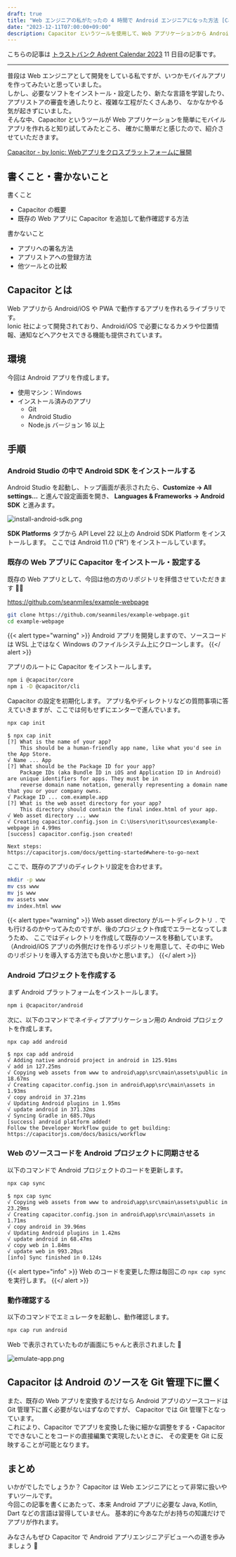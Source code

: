 ```yaml
---
draft: true
title: "Web エンジニアの私がたったの 4 時間で Android エンジニアになった方法 [Capacitor]"
date: "2023-12-11T07:00:00+09:00"
description: Capacitor というツールを使用して、Web アプリケーションから Android/iOS アプリを作成することができます。
---
```


こちらの記事は [トラストバンク Advent Calendar 2023](https://qiita.com/advent-calendar/2023/trustbank)
11 日目の記事です。

---

普段は Web エンジニアとして開発をしている私ですが、いつかモバイルアプリを作ってみたいと思っていました。  
しかし、必要なソフトをインストール・設定したり、新たな言語を学習したり、アプリストアの審査を通したりと、複雑な工程がたくさんあり、
なかなかやる気が起きずにいました。  
そんな中、Capacitor というツールが Web アプリケーションを簡単にモバイルアプリを作れると知り試してみたところ、
確かに簡単だと感じたので、紹介させていただきます。

[Capacitor - by Ionic: Webアプリをクロスプラットフォームに展開](https://capacitorjs.jp/)

## 書くこと・書かないこと

書くこと

- Capacitor の概要
- 既存の Web アプリに Capacitor を追加して動作確認する方法

書かないこと

- アプリへの署名方法
- アプリストアへの登録方法
- 他ツールとの比較

## Capacitor とは

Web アプリから Android/iOS や PWA で動作するアプリを作れるライブラリです。  
Ionic 社によって開発されており、Android/iOS で必要になるカメラや位置情報、通知などへアクセスできる機能も提供されています。

## 環境

今回は Android アプリを作成します。

- 使用マシン：Windows
- インストール済みのアプリ
  - Git
  - Android Studio
  - Node.js バージョン 16 以上

## 手順

### Android Studio の中で Android SDK をインストールする

Android Studio を起動し、トップ画面が表示されたら、**Customize -> All settings...** と進んで設定画面を開き、
**Languages & Frameworks -> Android SDK** と進みます。

![install-android-sdk.png](install-android-sdk.png)

**SDK Platforms** タブから API Level 22 以上の Android SDK Platform をインストールします。
ここでは Android 11.0 ("R") をインストールしています。

### 既存の Web アプリに Capacitor をインストール・設定する

既存の Web アプリとして、今回は他の方のリポジトリを拝借させていただきます :bowing_man:

https://github.com/seanmiles/example-webpage

```bash
git clone https://github.com/seanmiles/example-webpage.git
cd example-webpage
```

{{< alert type="warning" >}}
Android アプリを開発しますので、ソースコードは WSL 上ではなく Windows のファイルシステム上にクローンします。
{{</ alert >}}

アプリのルートに Capacitor をインストールします。

```bash
npm i @capacitor/core
npm i -D @capacitor/cli
```

Capacitor の設定を初期化します。
アプリ名やディレクトリなどの質問事項に答えていきますが、ここでは何もせずにエンターで進んでいます。

```bash
npx cap init
```

```text
$ npx cap init
[?] What is the name of your app?
    This should be a human-friendly app name, like what you'd see in the App Store.
√ Name ... App
[?] What should be the Package ID for your app?
    Package IDs (aka Bundle ID in iOS and Application ID in Android) are unique identifiers for apps. They must be in
    reverse domain name notation, generally representing a domain name that you or your company owns.
√ Package ID ... com.example.app
[?] What is the web asset directory for your app?
    This directory should contain the final index.html of your app.
√ Web asset directory ... www
√ Creating capacitor.config.json in C:\Users\norit\sources\example-webpage in 4.99ms
[success] capacitor.config.json created!

Next steps:
https://capacitorjs.com/docs/getting-started#where-to-go-next
```

ここで、既存のアプリのディレクトリ設定を合わせます。

```bash
mkdir -p www
mv css www
mv js www
mv assets www
mv index.html www
```

{{< alert type="warning" >}}
Web asset directory がルートディレクトリ `.` でも行けるのかやってみたのですが、後のプロジェクト作成でエラーとなってしまうため、
ここではディレクトリを作成して既存のソースを移動しています。  
（Android/iOS アプリの外側だけを作るリポジトリを用意して、その中に Web のリポジトリを導入する方法でも良いかと思います。）
{{</ alert >}}

### Android プロジェクトを作成する

まず Android プラットフォームをインストールします。

```bash
npm i @capacitor/android
```

次に、以下のコマンドでネイティブアプリケーション用の Android プロジェクトを作成します。

```bash
npx cap add android
```

```text
$ npx cap add android
√ Adding native android project in android in 125.91ms
√ add in 127.25ms
√ Copying web assets from www to android\app\src\main\assets\public in 18.67ms
√ Creating capacitor.config.json in android\app\src\main\assets in 1.93ms
√ copy android in 37.21ms
√ Updating Android plugins in 1.95ms
√ update android in 371.32ms
√ Syncing Gradle in 685.70μs
[success] android platform added!
Follow the Developer Workflow guide to get building:
https://capacitorjs.com/docs/basics/workflow
```

### Web のソースコードを Android プロジェクトに同期させる

以下のコマンドで Android プロジェクトのコードを更新します。

```bash
npx cap sync
```

```text
$ npx cap sync
√ Copying web assets from www to android\app\src\main\assets\public in 23.29ms
√ Creating capacitor.config.json in android\app\src\main\assets in 1.71ms
√ copy android in 39.96ms
√ Updating Android plugins in 1.42ms
√ update android in 68.47ms
√ copy web in 1.84ms
√ update web in 993.20μs
[info] Sync finished in 0.124s
```

{{< alert type="info" >}}
Web のコードを変更した際は毎回この `npx cap sync` を実行します。
{{</ alert >}}

### 動作確認する

以下のコマンドでエミュレータを起動し、動作確認します。

```bash
npx cap run android
```

Web で表示されていたものが画面にちゃんと表示されました :tada:

![emulate-app.png](emulate-app.png)

## Capacitor は Android のソースを Git 管理下に置く

また、既存の Web アプリを変換するだけなら Android アプリのソースコードは Git 管理下に置く必要がないはずなのですが、
Capacitor では Git 管理下となっています。  
これにより、Capacitor でアプリを変換した後に細かな調整をする・Capacitor でできないことをコードの直接編集で実現したいときに、
その変更を Git に反映することが可能となります。

## まとめ

いかがでしたでしょうか？ Capacitor は Web エンジニアにとって非常に扱いやすいツールです。  
今回この記事を書くにあたって、本来 Android アプリに必要な Java, Kotlin, Dart などの言語は習得していません。
基本的に今あなたがお持ちの知識だけでアプリが作れます。

みなさんもぜひ Capacitor で Android アプリエンジニアデビューへの道を歩みましょう :smiling_face_with_three_hearts:

